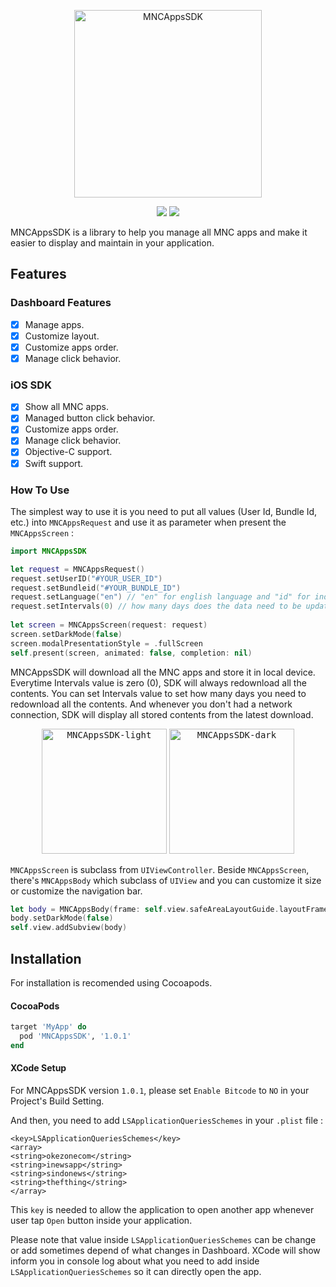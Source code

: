<p align="center">
<img src="https://i.postimg.cc/rsQ0LjjS/ic-Mnc-Apps.png" alt="MNCAppsSDK" title="MNCAppsSDK" width="300"/>
</p>

<p align="center">
<a href="https://cocoapods.org/pods/MNCAppsSDK"><img src="https://img.shields.io/cocoapods/v/MNCAppsSDK.svg?style=flat"></a>
<a href="https://cocoapods.org/pods/MNCAppsSDK"><img src="https://img.shields.io/cocoapods/p/MNCAppsSDK.svg?style=flat"></a>
</p>

MNCAppsSDK is a library to help you manage all MNC apps and make it easier to display and maintain in your application.

## Features
### Dashboard Features

- [x] Manage apps.
- [x] Customize layout.
- [x] Customize apps order.
- [x] Manage click behavior.

### iOS SDK

- [x] Show all MNC apps.
- [x] Managed button click behavior.
- [x] Customize apps order.
- [x] Manage click behavior.
- [x] Objective-C support.
- [x] Swift support.

### How To Use

The simplest way to use it is you need to put all values (User Id, Bundle Id, etc.) into `MNCAppsRequest` and use it as parameter when present the `MNCAppsScreen` :

```swift
import MNCAppsSDK

let request = MNCAppsRequest()
request.setUserID("#YOUR_USER_ID")
request.setBundleid("#YOUR_BUNDLE_ID")
request.setLanguage("en") // "en" for english language and "id" for indonesia language
request.setIntervals(0) // how many days does the data need to be updated
        
let screen = MNCAppsScreen(request: request)
screen.setDarkMode(false)
screen.modalPresentationStyle = .fullScreen
self.present(screen, animated: false, completion: nil)
```

MNCAppsSDK will download all the MNC apps and store it in local device. Everytime Intervals value is zero (0), SDK will always redownload all the contents.
You can set Intervals value to set how many days you need to redownload all the contents. And whenever you don't had a network connection, SDK will display all stored contents from the latest download.

<p align="center">
<kbd><img src="https://i.postimg.cc/bYBp44Hm/light.png" alt="MNCAppsSDK-light" title="MNCAppsSDK-light" width="200"/></kbd>
<kbd><img src="https://i.postimg.cc/DwqWv7xv/dark.png" alt="MNCAppsSDK-dark" title="MNCAppsSDK-dark" width="200"/></kbd>
</p>

`MNCAppsScreen` is subclass from `UIViewController`. Beside `MNCAppsScreen`, there's `MNCAppsBody` which subclass of `UIView` and you can customize it size or customize the navigation bar.

```swift
let body = MNCAppsBody(frame: self.view.safeAreaLayoutGuide.layoutFrame, andRequest: request)
body.setDarkMode(false)
self.view.addSubview(body)
```

## Installation

For installation is recomended using Cocoapods.

#### CocoaPods

```ruby
target 'MyApp' do
  pod 'MNCAppsSDK', '1.0.1'
end
```

#### XCode Setup

For MNCAppsSDK version `1.0.1`, please set `Enable Bitcode` to `NO` in your Project's Build Setting.

And then, you need to add `LSApplicationQueriesSchemes` in your `.plist` file :

```
<key>LSApplicationQueriesSchemes</key>
<array>
<string>okezonecom</string>
<string>inewsapp</string>
<string>sindonews</string>
<string>thefthing</string>
</array> 
```

This `key` is needed to allow the application to open another app whenever user tap `Open` button inside your application.

Please note that value inside `LSApplicationQueriesSchemes` can be change or add sometimes depend of what changes in Dashboard. 
XCode will show inform you in console log about what you need to add inside `LSApplicationQueriesSchemes` so it can directly open the app.
